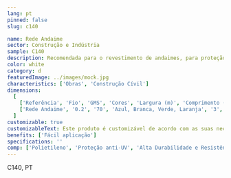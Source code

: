 ```yaml
---
lang: pt
pinned: false
slug: c140

name: Rede Andaime
sector: Construção e Indústria
sample: C140
description: Recomendada para o revestimento de andaimes, para proteção dos trabalhadores e projecções de materiais, tintas e poeiras. Também controla a passagem da radiação solar, reduzindo-a consideravelmente, e protege contra a ação direta do vento.
color: white
category: d
featuredImage: ../images/mock.jpg
characteristics: ['Obras', 'Construção Cívil']
dimensions:
  [
    ['Referência', 'Fio', 'GMS', 'Cores', 'Largura (m)', 'Comprimento (m)'],
    ['Rede Andaime', '0.2', '70', 'Azul, Branca, Verde, Laranja', '3', '100'],
  ]
customizable: true
customizableText: Este produto é customizável de acordo com as suas necessidades. Contacte-nos para mais informações.
benefits: ['Fácil aplicação']
specifications: ''
comp: ['Polietileno', 'Proteção anti-UV', 'Alta Durabilidade e Resistência']
---
```


C140, PT
